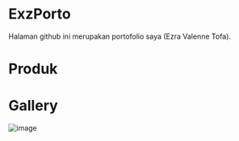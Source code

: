 # ExzPorto
Halaman github ini merupakan portofolio saya (Ezra Valenne Tofa).

# Produk


# Gallery
![image](https://github.com/exzgit/ExzPorto/assets/142492729/5e9e4a23-cd8b-4862-bf9e-93a7ef1a1c3e)
